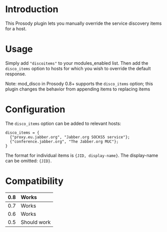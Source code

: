 # Introduction #

This Prosody plugin lets you manually override the service discovery items for a host.

# Usage #

Simply add `"discoitems"` to your modules\_enabled list. Then add the `disco_items` option to hosts for which you wish to override the default response.

Note: mod\_disco in Prosody 0.8+ supports the `disco_items` option; this plugin changes the behavior from appending items to replacing items

# Configuration #

The `disco_items` option can be added to relevant hosts:

```
disco_items = {
  {"proxy.eu.jabber.org", "Jabber.org SOCKS5 service"};
  {"conference.jabber.org", "The Jabber.org MUC"};
}
```

The format for individual items is `{JID, display-name}`. The display-name can be omitted: `{JID}`.

# Compatibility #
|0.8|Works|
|:--|:----|
|0.7|Works|
|0.6|Works|
|0.5|Should work|
